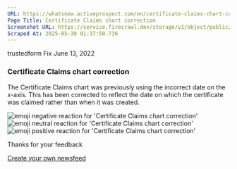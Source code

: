 ```yaml
---
URL: https://whatsnew.activeprospect.com/en/certificate-claims-chart-correction
Page Title: Certificate Claims chart correction
Screenshot URL: https://service.firecrawl.dev/storage/v1/object/public/media/screenshot-1759b4bd-a7b1-4a62-b7de-3b27f6e53baf.png
Scraped At: 2025-05-30 01:37:50.736
---
```


trustedform
Fix
June 13, 2022

### Certificate Claims chart correction

The Certificate Claims chart was previously using the incorrect date on the x-axis. This has been corrected to reflect the date on which the certificate was claimed rather than when it was created.

![emoji negative reaction for 'Certificate Claims chart correction'](https://app.getbeamer.com/images/emojiNeg.svg)![emoji neutral reaction for 'Certificate Claims chart correction'](https://app.getbeamer.com/images/emojiNeut.svg)![emoji positive reaction for 'Certificate Claims chart correction'](https://app.getbeamer.com/images/emojiPos.svg)

Thanks for your feedback

[Create your own newsfeed](https://www.getbeamer.com/?ref=watermark_MErKJCnu12412_public&company=ActiveProspect&watermarkRef=create&utm_term=MErKJCnu12412&utm_content=ActiveProspect&utm_source=standalone&utm_medium=footer&utm_campaign=create)
